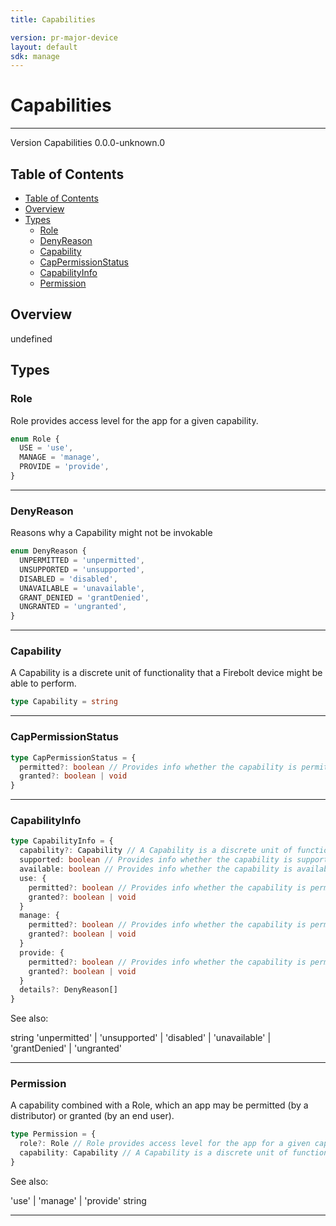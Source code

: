 ```yaml
---
title: Capabilities

version: pr-major-device
layout: default
sdk: manage
---
```


# Capabilities

---

Version Capabilities 0.0.0-unknown.0

## Table of Contents

- [Table of Contents](#table-of-contents)
- [Overview](#overview)
- [Types](#types)
  - [Role](#role)
  - [DenyReason](#denyreason)
  - [Capability](#capability)
  - [CapPermissionStatus](#cappermissionstatus)
  - [CapabilityInfo](#capabilityinfo)
  - [Permission](#permission)

## Overview

undefined

## Types

### Role

Role provides access level for the app for a given capability.

```typescript
enum Role {
  USE = 'use',
  MANAGE = 'manage',
  PROVIDE = 'provide',
}
```

---

### DenyReason

Reasons why a Capability might not be invokable

```typescript
enum DenyReason {
  UNPERMITTED = 'unpermitted',
  UNSUPPORTED = 'unsupported',
  DISABLED = 'disabled',
  UNAVAILABLE = 'unavailable',
  GRANT_DENIED = 'grantDenied',
  UNGRANTED = 'ungranted',
}
```

---

### Capability

A Capability is a discrete unit of functionality that a Firebolt device might be able to perform.

```typescript
type Capability = string
```

---

### CapPermissionStatus

```typescript
type CapPermissionStatus = {
  permitted?: boolean // Provides info whether the capability is permitted
  granted?: boolean | void
}
```

---

### CapabilityInfo

```typescript
type CapabilityInfo = {
  capability?: Capability // A Capability is a discrete unit of functionality that a Firebolt device might be able to perform.
  supported: boolean // Provides info whether the capability is supported
  available: boolean // Provides info whether the capability is available
  use: {
    permitted?: boolean // Provides info whether the capability is permitted
    granted?: boolean | void
  }
  manage: {
    permitted?: boolean // Provides info whether the capability is permitted
    granted?: boolean | void
  }
  provide: {
    permitted?: boolean // Provides info whether the capability is permitted
    granted?: boolean | void
  }
  details?: DenyReason[]
}
```

See also:

string
'unpermitted' | 'unsupported' | 'disabled' | 'unavailable' | 'grantDenied' | 'ungranted'

---

### Permission

A capability combined with a Role, which an app may be permitted (by a distributor) or granted (by an end user).

```typescript
type Permission = {
  role?: Role // Role provides access level for the app for a given capability.
  capability: Capability // A Capability is a discrete unit of functionality that a Firebolt device might be able to perform.
}
```

See also:

'use' | 'manage' | 'provide'
string

---
